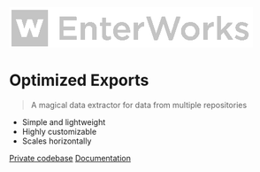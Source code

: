 ![logo](_media/logo.png)

# Optimized Exports

> A magical data extractor for data from multiple repositories

- Simple and lightweight
- Highly customizable
- Scales horizontally

[Private codebase](https://github.com/frontrangesolutions/OptimizedExports/)
[Documentation](introduction.md)
